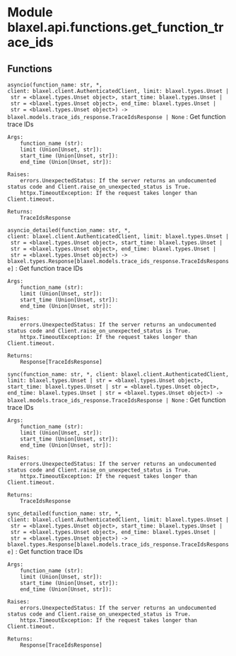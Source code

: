 Module blaxel.api.functions.get_function_trace_ids
==================================================

Functions
---------

`asyncio(function_name: str, *, client: blaxel.client.AuthenticatedClient, limit: blaxel.types.Unset | str = <blaxel.types.Unset object>, start_time: blaxel.types.Unset | str = <blaxel.types.Unset object>, end_time: blaxel.types.Unset | str = <blaxel.types.Unset object>) ‑> blaxel.models.trace_ids_response.TraceIdsResponse | None`
:   Get function trace IDs
    
    Args:
        function_name (str):
        limit (Union[Unset, str]):
        start_time (Union[Unset, str]):
        end_time (Union[Unset, str]):
    
    Raises:
        errors.UnexpectedStatus: If the server returns an undocumented status code and Client.raise_on_unexpected_status is True.
        httpx.TimeoutException: If the request takes longer than Client.timeout.
    
    Returns:
        TraceIdsResponse

`asyncio_detailed(function_name: str, *, client: blaxel.client.AuthenticatedClient, limit: blaxel.types.Unset | str = <blaxel.types.Unset object>, start_time: blaxel.types.Unset | str = <blaxel.types.Unset object>, end_time: blaxel.types.Unset | str = <blaxel.types.Unset object>) ‑> blaxel.types.Response[blaxel.models.trace_ids_response.TraceIdsResponse]`
:   Get function trace IDs
    
    Args:
        function_name (str):
        limit (Union[Unset, str]):
        start_time (Union[Unset, str]):
        end_time (Union[Unset, str]):
    
    Raises:
        errors.UnexpectedStatus: If the server returns an undocumented status code and Client.raise_on_unexpected_status is True.
        httpx.TimeoutException: If the request takes longer than Client.timeout.
    
    Returns:
        Response[TraceIdsResponse]

`sync(function_name: str, *, client: blaxel.client.AuthenticatedClient, limit: blaxel.types.Unset | str = <blaxel.types.Unset object>, start_time: blaxel.types.Unset | str = <blaxel.types.Unset object>, end_time: blaxel.types.Unset | str = <blaxel.types.Unset object>) ‑> blaxel.models.trace_ids_response.TraceIdsResponse | None`
:   Get function trace IDs
    
    Args:
        function_name (str):
        limit (Union[Unset, str]):
        start_time (Union[Unset, str]):
        end_time (Union[Unset, str]):
    
    Raises:
        errors.UnexpectedStatus: If the server returns an undocumented status code and Client.raise_on_unexpected_status is True.
        httpx.TimeoutException: If the request takes longer than Client.timeout.
    
    Returns:
        TraceIdsResponse

`sync_detailed(function_name: str, *, client: blaxel.client.AuthenticatedClient, limit: blaxel.types.Unset | str = <blaxel.types.Unset object>, start_time: blaxel.types.Unset | str = <blaxel.types.Unset object>, end_time: blaxel.types.Unset | str = <blaxel.types.Unset object>) ‑> blaxel.types.Response[blaxel.models.trace_ids_response.TraceIdsResponse]`
:   Get function trace IDs
    
    Args:
        function_name (str):
        limit (Union[Unset, str]):
        start_time (Union[Unset, str]):
        end_time (Union[Unset, str]):
    
    Raises:
        errors.UnexpectedStatus: If the server returns an undocumented status code and Client.raise_on_unexpected_status is True.
        httpx.TimeoutException: If the request takes longer than Client.timeout.
    
    Returns:
        Response[TraceIdsResponse]